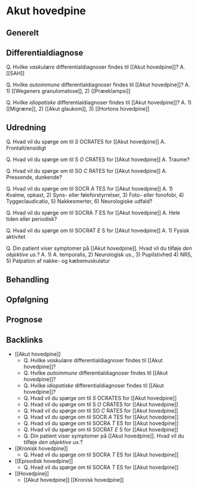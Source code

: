 # Akut hovedpine
## Generelt


## Differentialdiagnose
Q. Hvilke *vaskulære* differentialdiagnoser findes til [[Akut hovedpine]]?
A. [[SAH]]

Q. Hvilke *autoimmune* differentialdiagnoser findes til [[Akut hovedpine]]?
A. 1) [[Wegeners granulomatose]], 2) [[Præeklampsi]]

Q. Hvilke *idiopatiske* differentialdiagnoser findes til [[Akut hovedpine]]?
A. 1) [[Migræne]], 2) [[Akut glaukom]], 3) [[Hortons hovedpine]]


## Udredning
Q. Hvad vil du spørge om til *S* OCRATES for [[Akut hovedpine]] 
A. Frontalt/ensidigt

Q. Hvad vil du spørge om til S *O* CRATES for [[Akut hovedpine]] 
A. Traume?

Q. Hvad vil du spørge om til SO *C* RATES for [[Akut hovedpine]] 
A. Pressende, dunkende?

Q. Hvad vil du spørge om til SOCR *A* TES for [[Akut hovedpine]] 
A. 1) Kvalme, opkast, 2) Syns- eller føleforstyrrelser, 3) Foto- eller fonofobi, 4) Tyggeclaudicatio, 5) Nakkesmerter, 6) Neurologiske udfald?

Q. Hvad vil du spørge om til SOCRA *T* ES for [[Akut hovedpine]] 
A. Hele tiden eller periodisk?

Q. Hvad vil du spørge om til SOCRAT *E* S for [[Akut hovedpine]] 
A. 1) Fysisk aktivitet

Q. Din patient viser symptomer på [[Akut hovedpine]]. Hvad vil du tilføje *den objektive us.*? 
A. 1) A. temporalis, 2) Neurologisk us., 3) Pupilstivhed 4) NRS, 5) Palpation af nakke- og kæbemuskulatur

## Behandling


## Opfølgning


## Prognose


## Backlinks
* [[Akut hovedpine]]
	* Q. Hvilke *vaskulære* differentialdiagnoser findes til [[Akut hovedpine]]?
	* Q. Hvilke *autoimmune* differentialdiagnoser findes til [[Akut hovedpine]]?
	* Q. Hvilke *idiopatiske* differentialdiagnoser findes til [[Akut hovedpine]]?
	* Q. Hvad vil du spørge om til *S* OCRATES for [[Akut hovedpine]] 
	* Q. Hvad vil du spørge om til S *O* CRATES for [[Akut hovedpine]] 
	* Q. Hvad vil du spørge om til SO *C* RATES for [[Akut hovedpine]] 
	* Q. Hvad vil du spørge om til SOCR *A* TES for [[Akut hovedpine]] 
	* Q. Hvad vil du spørge om til SOCRA *T* ES for [[Akut hovedpine]] 
	* Q. Hvad vil du spørge om til SOCRAT *E* S for [[Akut hovedpine]] 
	* Q. Din patient viser symptomer på [[Akut hovedpine]]. Hvad vil du tilføje *den objektive us.*? 
* [[Kronisk hovedpine]]
	* Q. Hvad vil du spørge om til SOCRA *T* ES for [[Akut hovedpine]] 
* [[Episodisk hovedpine]]
	* Q. Hvad vil du spørge om til SOCRA *T* ES for [[Akut hovedpine]] 
* [[Hovedpine]]
	* [[Akut hovedpine]]
[[Kronisk hovedpine]]

<!-- #anki/tag/med/GP #anki/deck/Medicine #anki/tag/med/Neurology #anki/tag/med/Neurosurgery -->

<!-- {BearID:28BD38C7-D69C-4424-89FB-C4A9835EBE54-3083-00000ABE3D17EECF} -->
